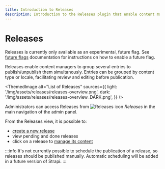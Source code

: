 ```yaml
---
title: Introduction to Releases
description: Introduction to the Releases plugin that enable content managers to group entries to publish/unpublish simultaneously
---
```


# Releases <AlphaBadge/> <FutureBadge /> <EnterpriseBadge /> <CloudTeamBadge/>

<SubtleCallout emoji="🧪" title="Experimental feature">
Releases is currently only available as an experimental, future flag. See <a href="/dev-docs/configurations/future-flags">future flags</a> documentation for instructions on how to enable a future flag.
</SubtleCallout>

Releases enable content managers to group several entries to publish/unpublish them simultanously. Entries can be grouped by content type or locale, facilitating review and editing before publication.

<!-- TODO: add actual screenshots for both light and dark modes -->
<ThemedImage
  alt="List of Releases"
  sources={{
    light: '/img/assets/releases/releases-overview.png',
    dark: '/img/assets/releases/releases-overview_DARK.png',
  }}
/>

<!-- TODO: annotate screenshots to add numbers -->

<!-- TODO: update Releases icon with the neutral version -->
Administrators can access Releases from ![Releases icon](/img/assets/icons/releases.svg) _Releases_ in the main navigation of the admin panel.

From the Releases view, it is possible to:

<!-- TODO: add numbers to reflect screenshot -->
- [create a new release](/user-docs/releases/creating-a-release)
- view pending and done releases
- click on a release to [manage its content](/user-docs/releases/managing-a-release)

:::info
It's not currently possible to schedule the publication of a release, so releases should be published manually. Automatic scheduling will be added in a future version of Strapi.
:::
